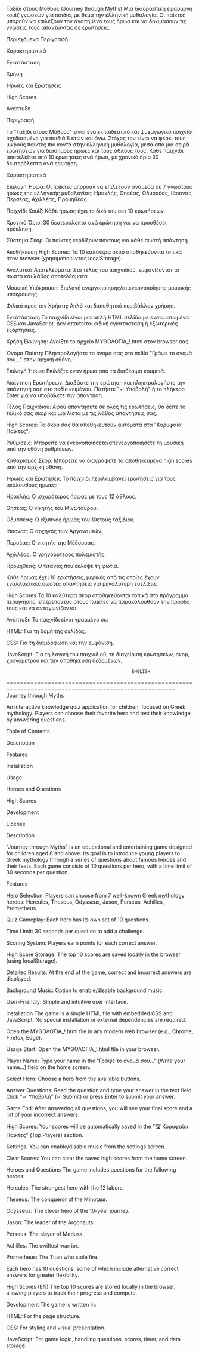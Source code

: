 Ταξίδι στους Μύθους (Journey through Myths)
Μια διαδραστική εφαρμογή κουίζ γνώσεων για παιδιά, με θέμα την ελληνική μυθολογία. Οι παίκτες μπορούν να επιλέξουν τον αγαπημένο τους ήρωα και να δοκιμάσουν τις γνώσεις τους απαντώντας σε ερωτήσεις.

Περιεχόμενα
Περιγραφή

Χαρακτηριστικά

Εγκατάσταση

Χρήση

Ήρωες και Ερωτήσεις

High Scores

Ανάπτυξη

Περιγραφή

Το "Ταξίδι στους Μύθους" είναι ένα εκπαιδευτικό και ψυχαγωγικό παιχνίδι σχεδιασμένο για παιδιά 8 ετών και άνω. Στόχος του είναι να φέρει τους μικρούς παίκτες πιο κοντά στην ελληνική μυθολογία, μέσα από μια σειρά ερωτήσεων για διάσημους ήρωες και τους άθλους τους. Κάθε παιχνίδι αποτελείται από 10 ερωτήσεις ανά ήρωα, με χρονικό όριο 30 δευτερόλεπτα ανά ερώτηση.

Χαρακτηριστικά

Επιλογή Ήρωα: Οι παίκτες μπορούν να επιλέξουν ανάμεσα σε 7 γνωστούς ήρωες της ελληνικής μυθολογίας: Ηρακλής, Θησέας, Οδυσσέας, Ιάσονας, Περσέας, Αχιλλέας, Προμηθέας.

Παιχνίδι Κουίζ: Κάθε ήρωας έχει το δικό του σετ 10 ερωτήσεων.

Χρονικό Όριο: 30 δευτερόλεπτα ανά ερώτηση για να προσθέσει πρόκληση.

Σύστημα Σκορ: Οι παίκτες κερδίζουν πόντους για κάθε σωστή απάντηση.

Αποθήκευση High Scores: Τα 10 καλύτερα σκορ αποθηκεύονται τοπικά στον browser (χρησιμοποιώντας localStorage).

Αναλυτικά Αποτελέσματα: Στο τέλος του παιχνιδιού, εμφανίζονται τα σωστά και λάθος αποτελέσματα.

Μουσική Υπόκρουση: Επιλογή ενεργοποίησης/απενεργοποίησης μουσικής υπόκρουσης.

Φιλικό προς τον Χρήστη: Απλό και διαισθητικό περιβάλλον χρήσης.

Εγκατάσταση
Το παιχνίδι είναι μια απλή HTML σελίδα με ενσωματωμένα CSS και JavaScript. Δεν απαιτείται ειδική εγκατάσταση ή εξωτερικές εξαρτήσεις.


Χρήση
Εκκίνηση: Ανοίξτε το αρχείο ΜΥΘΟΛΟΓΙΑ_!.html στον browser σας.

Όνομα Παίκτη: Πληκτρολογήστε το όνομά σας στο πεδίο "Γράψε το όνομά σου..." στην αρχική οθόνη.

Επιλογή Ήρωα: Επιλέξτε έναν ήρωα από τα διαθέσιμα κουμπιά.

Απάντηση Ερωτήσεων: Διαβάστε την ερώτηση και πληκτρολογήστε την απάντησή σας στο πεδίο κειμένου. Πατήστε "✓ Υποβολή" ή το πλήκτρο Enter για να υποβάλετε την απάντηση.

Τέλος Παιχνιδιού: Αφού απαντήσετε σε όλες τις ερωτήσεις, θα δείτε το τελικό σας σκορ και μια λίστα με τις λάθος απαντήσεις σας.

High Scores: Τα σκορ σας θα αποθηκευτούν αυτόματα στα "Κορυφαία Παίκτες".

Ρυθμίσεις: Μπορείτε να ενεργοποιήσετε/απενεργοποιήσετε τη μουσική από την οθόνη ρυθμίσεων.

Καθαρισμός Σκορ: Μπορείτε να διαγράψετε τα αποθηκευμένα high scores από την αρχική οθόνη.

Ήρωες και Ερωτήσεις
Το παιχνίδι περιλαμβάνει ερωτήσεις για τους ακόλουθους ήρωες:

Ηρακλής: Ο ισχυρότερος ήρωας με τους 12 άθλους.

Θησέας: Ο νικητής του Μινώταυρου.

Οδυσσέας: Ο έξυπνος ήρωας του 10ετούς ταξιδιού.

Ιάσονας: Ο αρχηγός των Αργοναυτών.

Περσέας: Ο νικητής της Μέδουσας.

Αχιλλέας: Ο γρηγορότερος πολεμιστής.

Προμηθέας: Ο τιτάνας που έκλεψε τη φωτιά.

Κάθε ήρωας έχει 10 ερωτήσεις, μερικές από τις οποίες έχουν εναλλακτικές σωστές απαντήσεις για μεγαλύτερη ευελιξία.

High Scores
Τα 10 καλύτερα σκορ αποθηκεύονται τοπικά στο πρόγραμμα περιήγησης, επιτρέποντας στους παίκτες να παρακολουθούν την πρόοδό τους και να ανταγωνίζονται.

Ανάπτυξη
Το παιχνίδι είναι γραμμένο σε:

HTML: Για τη δομή της σελίδας.

CSS: Για τη διαμόρφωση και την εμφάνιση.

JavaScript: Για τη λογική του παιχνιδιού, τη διαχείριση ερωτήσεων, σκορ, χρονομέτρου και την αποθήκευση δεδομένων.


                                                   ENGLISH 
=======================================================================================================                                                
Journey through Myths

An interactive knowledge quiz application for children, focused on Greek mythology. Players can choose their favorite hero and test their knowledge by answering questions.

Table of Contents

Description

Features

Installation

Usage

Heroes and Questions

High Scores

Development

License

Description

"Journey through Myths" is an educational and entertaining game designed for children aged 8 and above. Its goal is to introduce young players to Greek mythology through a series of questions about famous heroes and their feats. Each game consists of 10 questions per hero, with a time limit of 30 seconds per question.

Features

Hero Selection: Players can choose from 7 well-known Greek mythology heroes: Hercules, Theseus, Odysseus, Jason, Perseus, Achilles, Prometheus.

Quiz Gameplay: Each hero has its own set of 10 questions.

Time Limit: 30 seconds per question to add a challenge.

Scoring System: Players earn points for each correct answer.

High Score Storage: The top 10 scores are saved locally in the browser (using localStorage).

Detailed Results: At the end of the game, correct and incorrect answers are displayed.

Background Music: Option to enable/disable background music.

User-Friendly: Simple and intuitive user interface.

Installation
The game is a single HTML file with embedded CSS and JavaScript. No special installation or external dependencies are required.

Open the ΜΥΘΟΛΟΓΙΑ_!.html file in any modern web browser (e.g., Chrome, Firefox, Edge).

Usage
Start: Open the ΜΥΘΟΛΟΓΙΑ_!.html file in your browser.

Player Name: Type your name in the "Γράψε το όνομά σου..." (Write your name...) field on the home screen.

Select Hero: Choose a hero from the available buttons.

Answer Questions: Read the question and type your answer in the text field. Click "✓ Υποβολή" (✓ Submit) or press Enter to submit your answer.

Game End: After answering all questions, you will see your final score and a list of your incorrect answers.

High Scores: Your scores will be automatically saved in the "🏆 Κορυφαίοι Παίκτες" (Top Players) section.

Settings: You can enable/disable music from the settings screen.

Clear Scores: You can clear the saved high scores from the home screen.

Heroes and Questions
The game includes questions for the following heroes:

Hercules: The strongest hero with the 12 labors.

Theseus: The conqueror of the Minotaur.

Odysseus: The clever hero of the 10-year journey.

Jason: The leader of the Argonauts.

Perseus: The slayer of Medusa.

Achilles: The swiftest warrior.

Prometheus: The Titan who stole fire.

Each hero has 10 questions, some of which include alternative correct answers for greater flexibility.

High Scores (EN)
The top 10 scores are stored locally in the browser, allowing players to track their progress and compete.

Development
The game is written in:

HTML: For the page structure.

CSS: For styling and visual presentation.

JavaScript: For game logic, handling questions, scores, timer, and data storage.
